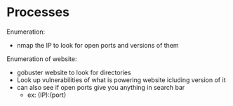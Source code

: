 <h1>Processes</h1>

Enumeration:
* nmap the IP to look for open ports and versions of them

Enumeration of website:
* gobuster website to look for directories
* Look up vulnerabilities of what is powering website icluding version of it
* can also see if open ports give you anything in search bar
  * ex: (IP):(port)
